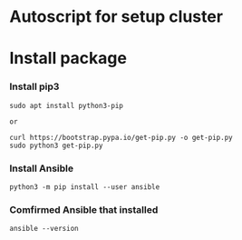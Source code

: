 # Autoscript for setup cluster

# Install package
### Install pip3
```
sudo apt install python3-pip

or

curl https://bootstrap.pypa.io/get-pip.py -o get-pip.py
sudo python3 get-pip.py
```


### Install Ansible
```
python3 -m pip install --user ansible
```

### Comfirmed Ansible that installed
```
ansible --version
```